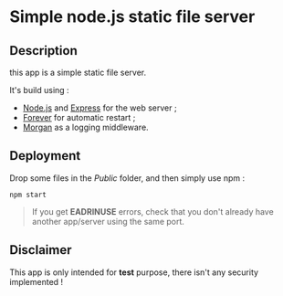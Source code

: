 # Simple node.js static file server

## Description
this app is a simple static file server.

It's build using :
* [Node.js](https://nodejs.org/) and [Express](http://expressjs.com/) for the web server ;
* [Forever](https://github.com/foreverjs/forever) for automatic restart ;
* [Morgan](https://github.com/expressjs/morgan) as a logging middleware.

## Deployment
Drop some files in the *Public* folder, and then simply use npm :
```
npm start
```
> If you get **EADRINUSE** errors, check that you don't already have another app/server using the same port.

## Disclaimer
This app is only intended for **test** purpose, there isn't any security implemented !

